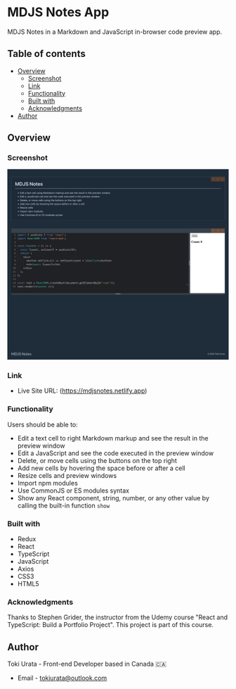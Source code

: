 # MDJS Notes App

MDJS Notes in a Markdown and JavaScript in-browser code preview app.

## Table of contents

- [Overview](#overview)
  - [Screenshot](#screenshot)
  - [Link](#link)
  - [Functionality](#functionality)
  - [Built with](#built-with)
  - [Acknowledgments](#acknowledgments)
- [Author](#author)

## Overview

### Screenshot

![mdjsnotes](/src/assets/images/screenshot.png)

### Link

- Live Site URL: (https://mdjsnotes.netlify.app)

### Functionality

Users should be able to:

- Edit a text cell to right Markdown markup and see the result in the preview window
- Edit a JavaScript and see the code executed in the preview window
- Delete, or move cells using the buttons on the top right
- Add new cells by hovering the space before or after a cell
- Resize cells and preview windows
- Import npm modules
- Use CommonJS or ES modules syntax
- Show any React component, string, number, or any other value by calling the built-in function `show`

### Built with

- Redux
- React
- TypeScript
- JavaScript
- Axios
- CSS3
- HTML5

### Acknowledgments

Thanks to Stephen Grider, the instructor from the Udemy course "React and TypeScript: Build a Portfolio Project". This project is part of this course.

## Author

Toki Urata - Front-end Developer based in Canada 🇨🇦

- Email - [tokiurata@outlook.com](mailto:tokiurata@outlook.com)
